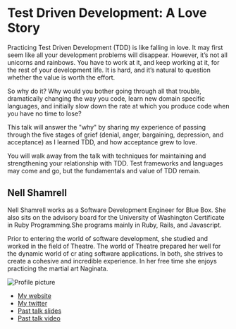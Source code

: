 # Test Driven Development: A Love Story

Practicing Test Driven Development (TDD) is like falling in love.  It may first seem like all your development problems will disappear.  However, it’s not all unicorns and rainbows.  You have to work at it, and keep working at it, for the rest of your development life.  It is hard, and it’s natural to question whether the value is worth the effort.

So why do it? Why would you bother going through all that trouble, dramatically changing the way you code, learn new domain specific languages, and initially slow down the rate at which you produce code when you have no time to lose?

This talk will answer the "why" by sharing my experience of passing through the five stages of grief (denial, anger, bargaining, depression, and acceptance) as I learned TDD, and how acceptance grew to love.

You will walk away from the talk with techniques for maintaining and strengthening your relationship with TDD.  Test frameworks and languages may come and go, but the fundamentals and value of TDD remain.

## Nell Shamrell

Nell Shamrell works as a Software Development Engineer for Blue Box.  She also sits on the advisory board for the University of Washington
Certificate in Ruby Programming.She programs mainly in Ruby, Rails, and Javascript.

Prior to entering the world of software development, she studied and worked in the field of Theatre. The world of Theatre prepared her well for the dynamic world of cr ating software applications. In both, she strives to create a cohesive and incredible experience. In her free time she enjoys practicing the martial art Naginata.

![Profile picture](https://raw.github.com/rubyaustralia/rubyconfau-2013-cfp/master/example/profile_picture.jpg)

- [My website](http://www.nellshamrell.com)
- [My twitter](https://twitter.com/nellshamrell)
- [Past talk slides](http://example.com)
- [Past talk video](http://example.com)
